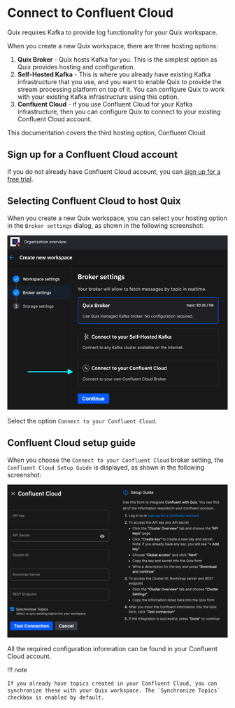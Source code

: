 # Connect to Confluent Cloud

Quix requires Kafka to provide log functionality for your Quix workspace. 

When you create a new Quix workspace, there are three hosting options:

1. **Quix Broker** - Quix hosts Kafka for you. This is the simplest option as Quix provides hosting and configuration.
2. **Self-Hosted Kafka** - This is where you already have existing Kafka infrastructure that you use, and you want to enable Quix to provide the stream processing platform on top of it. You can configure Quix to work with your existing Kafka infrastructure using this option.
3. **Confluent Cloud** - if you use Confluent Cloud for your Kafka infrastructure, then you can configure Quix to connect to your existing Confluent Cloud account.

This documentation covers the third hosting option, Confluent Cloud. 

## Sign up for a Confluent Cloud account

If you do not already have Confluent Cloud account, you can [sign up for a free trial](https://www.confluent.io/confluent-cloud/tryfree/).

## Selecting Confluent Cloud to host Quix

When you create a new Quix workspace, you can select your hosting option in the `Broker settings` dialog, as shown in the following screenshot:

![Broker Settings](../images/how-to/confluent/confluent-broker-settings.png)

Select the option `Connect to your Confluent Cloud`. 

## Confluent Cloud setup guide

When you choose the `Connect to your Confluent Cloud` broker setting, the `Confluent Cloud Setup Guide` is displayed, as shown in the following screenshot:

![Broker Settings](../images/how-to/confluent/confluent-cloud-setup.png)

All the required configuration information can be found in your Confluent Cloud account. 

!!! note

    If you already have topics created in your Confluent Cloud, you can synchronize these with your Quix workspace. The `Synchronize Topics` checkbox is enabled by default.

